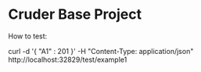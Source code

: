 Cruder Base Project
===================


How to test:

curl -d '{ "A1" : 201 }' -H "Content-Type: application/json" http://localhost:32829/test/example1
